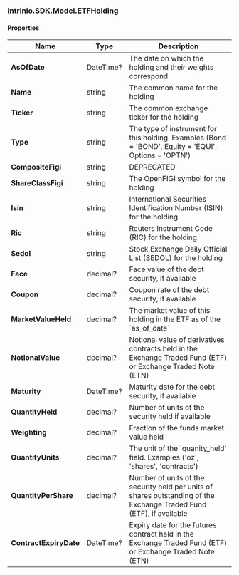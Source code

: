 [//]: # (CLASS:Intrinio.SDK.Model.ETFHolding)

[//]: # (KIND:object)

### Intrinio.SDK.Model.ETFHolding
#### Properties

[//]: # (START_DEFINITION)

Name | Type | Description
------------ | ------------- | -------------
**AsOfDate** | DateTime? | The date on which the holding and their weights correspond &nbsp;
**Name** | string | The common name for the holding &nbsp;
**Ticker** | string | The common exchange ticker for the holding &nbsp;
**Type** | string | The type of instrument for this holding.  Examples (Bond &#x3D; &#39;BOND&#39;, Equity &#x3D; &#39;EQUI&#39;, Options &#x3D; &#39;OPTN&#39;) &nbsp;
**CompositeFigi** | string | DEPRECATED &nbsp;
**ShareClassFigi** | string | The OpenFIGI symbol for the holding &nbsp;
**Isin** | string | International Securities Identification Number (ISIN) for the holding &nbsp;
**Ric** | string | Reuters Instrument Code (RIC) for the holding &nbsp;
**Sedol** | string | Stock Exchange Daily Official List (SEDOL) for the holding &nbsp;
**Face** | decimal? | Face value of the debt security, if available &nbsp;
**Coupon** | decimal? | Coupon rate of the debt security, if available &nbsp;
**MarketValueHeld** | decimal? | The market value of this holding in the ETF as of the &#x60;as_of_date&#x60; &nbsp;
**NotionalValue** | decimal? | Notional value of derivatives contracts held in the Exchange Traded Fund (ETF) or Exchange Traded Note (ETN) &nbsp;
**Maturity** | DateTime? | Maturity date for the debt security, if available &nbsp;
**QuantityHeld** | decimal? | Number of units of the security held if available &nbsp;
**Weighting** | decimal? | Fraction of the funds market value held &nbsp;
**QuantityUnits** | decimal? | The unit of the &#x60;quanity_held&#x60; field. Examples (&#39;oz&#39;, &#39;shares&#39;, &#39;contracts&#39;) &nbsp;
**QuantityPerShare** | decimal? | Number of units of the security held per units of shares outstanding of the Exchange Traded Fund (ETF), if available &nbsp;
**ContractExpiryDate** | DateTime? | Expiry date for the futures contract held in the Exchange Traded Fund (ETF) or Exchange Traded Note (ETN) &nbsp;

[//]: # (END_DEFINITION)


